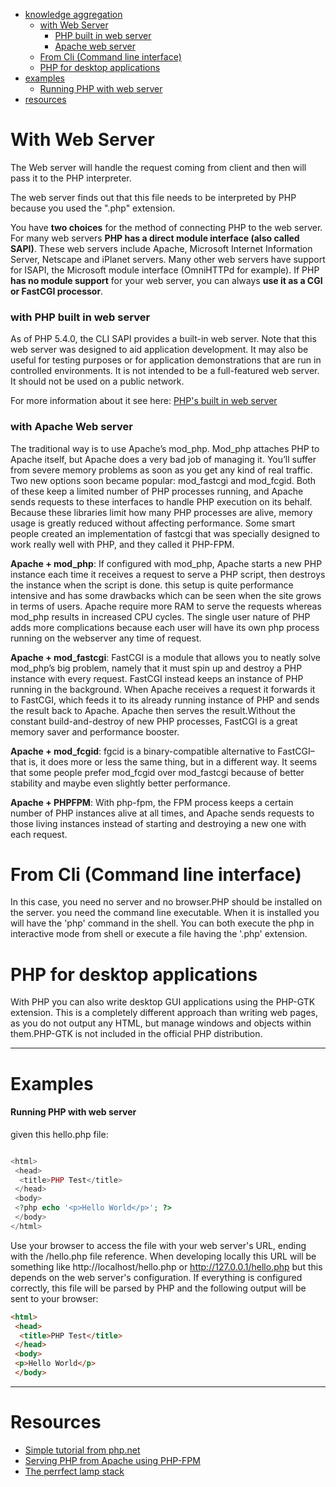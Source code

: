 
* [knowledge aggregation](#with-web-server)
  * [with Web Server](#with-web-server)
    * [PHP built in web server](#with-php-built-in-web-server)
    * [Apache web server](#with-apache-web-server)
  * [From Cli (Command line interface)](#from-cli-command-line-interface)
  * [PHP for desktop applications](#php-for-desktop-applications)
* [examples](#examples)
  * [Running PHP with web server](#running-php-with-web-server)
* [resources](#resources)


# With Web Server


The Web server will handle the request coming from client and then will pass it to the PHP interpreter.

The web server finds out that this file needs to be interpreted by PHP because you used the ".php" extension.

You have **two choices** for the method of connecting PHP to the web server. For many web servers **PHP has a direct module interface (also called SAPI)**. These web servers include Apache, Microsoft Internet Information Server, Netscape and iPlanet servers. Many other web servers have support for ISAPI, the Microsoft module interface (OmniHTTPd for example). If PHP **has no module support** for your web server, you can always **use it as a CGI or FastCGI processor**. 


### with PHP built in web server

As of PHP 5.4.0, the CLI SAPI provides a built-in web server. Note that this web server was designed to aid application development. It may also be useful for testing purposes or for application demonstrations that are run in controlled environments. It is not intended to be a full-featured web server. It should not be used on a public network.

For more information about it see here: [PHP's built in web server](https://github.com/haiaty/neverstoplearning-php/blob/master/Learn/php-built-in-web-server.md)



### with Apache Web server

The traditional way is to use Apache’s mod_php. Mod_php attaches PHP to Apache itself, but Apache does a very bad job of managing it. You’ll suffer from severe memory problems as soon as you get any kind of real traffic.
Two new options soon became popular: mod_fastcgi and mod_fcgid. Both of these keep a limited number of PHP processes running, and Apache sends requests to these interfaces to handle PHP execution on its behalf. Because these libraries limit how many PHP processes are alive, memory usage is greatly reduced without affecting performance.
Some smart people created an implementation of fastcgi that was specially designed to work really well with PHP, and they called it PHP-FPM.

**Apache + mod_php**: If configured with mod_php, Apache starts a new PHP instance each time it receives a request to serve a PHP script, then destroys the instance when the script is done. this setup is quite performance intensive and has some drawbacks which can be seen when the site grows in terms of users. Apache require more RAM to serve the requests whereas mod_php results in increased CPU cycles. The single user nature of PHP adds more complications because each user will have its own php process running on the webserver any time of request.

**Apache + mod_fastcgi**: FastCGI is a module that allows you to neatly solve mod_php’s big problem, namely that it must spin up and destroy a PHP instance with every request. FastCGI instead keeps an instance of PHP running in the background. When Apache receives a request it forwards it to FastCGI, which feeds it to its already running instance of PHP and sends the result back to Apache. Apache then serves the result.Without the constant build-and-destroy of new PHP processes, FastCGI is a great memory saver and performance booster. 

**Apache + mod_fcgid**:  fgcid is a binary-compatible alternative to FastCGI–that is, it does more or less the same thing, but in a different way. It seems that some people prefer mod_fcgid over mod_fastcgi because of better stability and maybe even slightly better performance. 

**Apache + PHPFPM**: With php-fpm, the FPM process keeps a certain number of PHP instances alive at all times, and Apache sends requests to those living instances instead of starting and destroying a new one with each request.

# From Cli (Command line interface)

In this case, you need no server and no browser.PHP should be installed on the server. you need the command line executable. When it is installed you will have the 'php' command in the shell. You can both execute the php in interactive mode from shell or execute a file having the '.php' extension.

# PHP for desktop applications

With PHP you can also write desktop GUI applications using the PHP-GTK extension. This is a completely different approach than writing web pages, as you do not output any HTML, but manage windows and objects within them.PHP-GTK is not included in the official PHP distribution.

---

# Examples

#### Running PHP with web server

given this hello.php file:

```php

<html>
 <head>
  <title>PHP Test</title>
 </head>
 <body>
 <?php echo '<p>Hello World</p>'; ?> 
 </body>
</html>

```

Use your browser to access the file with your web server's URL, ending with the /hello.php file reference. When developing locally this URL will be something like http://localhost/hello.php or http://127.0.0.1/hello.php but this depends on the web server's configuration. If everything is configured correctly, this file will be parsed by PHP and the following output will be sent to your browser:

```html
<html>
 <head>
  <title>PHP Test</title>
 </head>
 <body>
 <p>Hello World</p>
 </body>
 ```

---



# Resources

* [Simple tutorial from php.net](http://php.net/manual/en/tutorial.firstpage.php)
* [Serving PHP from Apache using PHP-FPM](https://phpbestpractices.org/#serving-php)
* [The perrfect lamp stack](http://voidweb.com/2010/07/the-perfect-lamp-stack-apache2-fastcgi-php-fpm-apc/)
